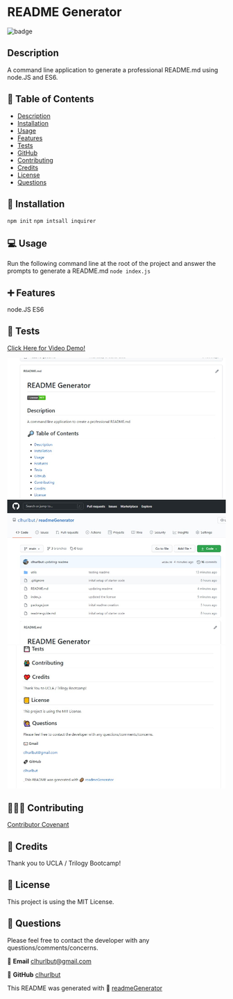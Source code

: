 # README Generator

  ![badge](https://img.shields.io/badge/License-MIT-brightgreen)

  ## Description
   A command line application to generate a professional README.md using node.JS and ES6.

  ## 🔎 Table of Contents
  - [Description](#Description)
  - [Installation](#Installation)
  - [Usage](#Usage)
  - [Features](#Features)
  - [Tests](#Tests)
  - [GitHub](#GitHub)
  - [Contributing](#Contributing)
  - [Credits](#Credits)
  - [License](#License)
  - [Questions](#Questions)

  ## 💽 Installation
   `npm init` 
   `npm intsall inquirer`
  
  ## 💻 Usage 
   Run the following command line at the root of the project and answer the prompts to generate a README.md
    `node index.js` 

  ## ➕ Features
   node.JS ES6

  ## 💾 Tests
 
 [Click Here for Video Demo!](https://drive.google.com/file/d/1PDOumJT18RwH_XMtb2Jz9BcvVcwp01Bt/preview)

![Screenshot of Deployed Gitpage](/srcs/imgs/readmeGeneratorScreenshot1.jpg)
![Screenshot of Deployed Gitpage](/srcs/imgs/readmeGeneratorScreenshot2.jpg)
![Screenshot of Deployed Gitpage](/srcs/imgs/readmeGeneratorScreenshot3.jpg)


  ## 🧑‍🤝‍🧑 Contributing
   [Contributor Covenant](https://www.contributor-covenant.org/)

  ## 💖 Credits
   Thank you to UCLA / Trilogy Bootcamp!

  ## 📒 License 
   This project is using the MIT License. 

  ## 🙋 Questions 
   Please feel free to contact the developer with any questions/comments/concerns. 
   
   📧 **Email**
   <clhurlbut@gmail.com>
   
   🔗 **GitHub** 
   [clhurlbut](https://github.com/clhurlbut)
   



  This README was generated with 🥔 [readmeGenerator](https://github.com/clhurlbut/readmeGenerator)  
  